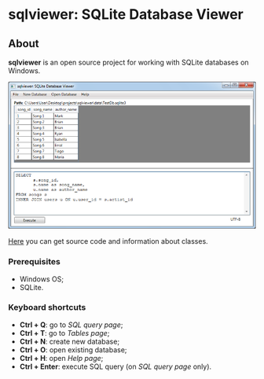 # sqlviewer: SQLite Database Viewer

## About 

**sqlviewer** is an open source project for working with SQLite databases on Windows. 

![Example (songs and artists)](img/SongsArtists.png)

[Here](https://github.com/alexeysp11/sqlviewer) you can get source code and information about classes.

### Prerequisites 

- Windows OS;
- SQLite. 

### Keyboard shortcuts 

<ul>
    <li><b>Ctrl + Q</b>: go to <i>SQL query page</i>;</li>
    <li><b>Ctrl + T</b>: go to <i>Tables page</i>;</li>
    <li><b>Ctrl + N</b>: create new database;</li>
    <li><b>Ctrl + O</b>: open existing database;</li>
    <li><b>Ctrl + H</b>: open <i>Help page</i>;</li>
    <li><b>Ctrl + Enter</b>: execute SQL query (on <i>SQL query page</i> only).</li>
</ul>
